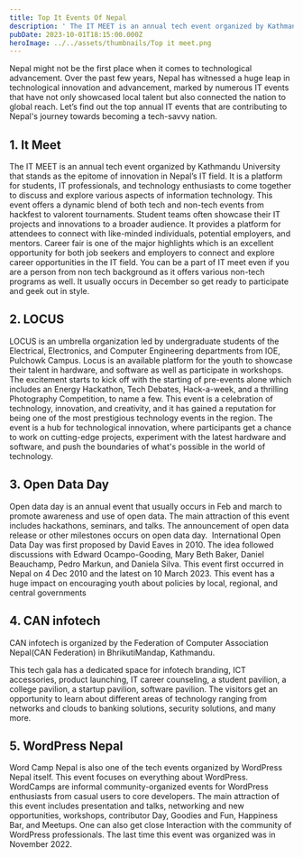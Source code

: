 ```yaml
---
title: Top It Events Of Nepal
description: ' The IT MEET is an annual tech event organized by Kathmandu University'
pubDate: 2023-10-01T18:15:00.000Z
heroImage: ../../assets/thumbnails/Top it meet.png
---
```


<!-- **TOP IT EVENTS OF NEPAL** -->

Nepal might not be the first place when it comes to technological advancement. Over the past few years, Nepal has witnessed a huge leap in technological innovation and advancement, marked by numerous IT events that have not only showcased local talent but also connected the nation to global reach. Let’s find out the top annual IT events that are contributing to Nepal's journey towards becoming a tech-savvy nation.

## 1. It Meet

The IT MEET is an annual tech event organized by Kathmandu University that stands as the epitome of innovation in Nepal’s IT field. It is a platform for students, IT professionals, and technology enthusiasts to come together to discuss and explore various aspects of information technology. This event offers a dynamic blend of both tech and non-tech events from hackfest to valorent tournaments. Student teams often showcase their IT projects and innovations to a broader audience. It provides a platform for attendees to connect with like-minded individuals, potential employers, and mentors. Career fair is one of the major highlights which is an excellent opportunity for both job seekers and employers to connect and explore career opportunities in the IT field. You can be a part of IT meet even if you are a person from non tech background as it offers various non-tech programs as well. It usually occurs in December so get ready to participate and geek out in style.

## 2. LOCUS

LOCUS is an umbrella organization led by undergraduate students of the Electrical, Electronics, and Computer Engineering departments from IOE, Pulchowk Campus. Locus is an available platform for the youth to showcase their talent in hardware, and software as well as participate in workshops. The excitement starts to kick off with the starting of pre-events alone which includes an Energy Hackathon, Tech Debates, Hack-a-week, and a thrilling Photography Competition, to name a few. This event is a celebration of technology, innovation, and creativity, and it has gained a reputation for being one of the most prestigious technology events in the region. The event is a hub for technological innovation, where participants get a chance to work on cutting-edge projects, experiment with the latest hardware and software, and push the boundaries of what's possible in the world of technology.

## 3. Open Data Day

Open data day is an annual event that usually occurs in Feb and march to promote awareness and use of open data. The main attraction of this event includes hackathons, seminars, and talks. The announcement of open data release or other milestones occurs on open data day.  International Open Data Day was first proposed by David Eaves in 2010. The idea followed discussions with Edward Ocampo-Gooding, Mary Beth Baker, Daniel Beauchamp, Pedro Markun, and Daniela Silva. This event first occurred in Nepal on 4 Dec 2010 and the latest on 10 March 2023. This event has a huge impact on encouraging youth about policies by local, regional, and central governments

## 4. CAN infotech

CAN infotech is organized by the Federation of Computer Association Nepal(CAN Federation) in BhrikutiMandap, Kathmandu.

This tech gala has a dedicated space for infotech branding, ICT accessories, product launching, IT career counseling, a student pavilion, a college pavilion, a startup pavilion, software pavilion. The visitors get an opportunity to learn about different areas of technology ranging from networks and clouds to banking solutions, security solutions, and many more. 

## 5. WordPress Nepal

Word Camp Nepal is also one of the tech events organized by WordPress Nepal itself. This event focuses on everything about WordPress. WordCamps are informal community-organized events for WordPress enthusiasts from casual users to core developers. The main attraction of this event includes presentation and talks, networking and new opportunities, workshops, contributor Day, Goodies and Fun, Happiness Bar, and Meetups. One can also get close Interaction with the community of WordPress professionals.
The last time this event was organized was in November 2022.
